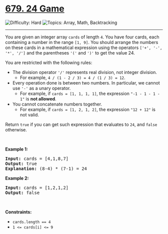 <h1>
  <a href="https://leetcode.com/problems/24-game/">
    679. 24 Game
  </a>
</h1>
<img src='https://img.shields.io/badge/Difficulty-Hard-darkred' alt='Difficulty: Hard' />
<img src='https://img.shields.io/badge/Topics-Array%2C%20Math%2C%20Backtracking-blue' alt='Topics: Array, Math, Backtracking' />

<hr />

<p>You are given an integer array <code>cards</code> of length <code>4</code>. You have four cards, each containing a number in the range <code>[1, 9]</code>. You should arrange the numbers on these cards in a mathematical expression using the operators <code>['+', '-', '*', '/']</code> and the parentheses <code>'('</code> and <code>')'</code> to get the value 24.</p>

<p>You are restricted with the following rules:</p>

<ul>
  <li>
    The division operator <code>'/'</code> represents real division, not integer division.
    <ul>
      <li>For example, <code>4 / (1 - 2 / 3) = 4 / (1 / 3) = 12</code>.</li>
    </ul>
  </li>
  <li>
    Every operation done is between two numbers. In particular, we cannot use <code>'-'</code> as a unary operator.
    <ul>
      <li>For example, if <code>cards = [1, 1, 1, 1]</code>, the expression <code>"-1 - 1 - 1 - 1"</code> is <strong>not allowed</strong>.</li>
    </ul>
  </li>
  <li>
    You cannot concatenate numbers together.
    <ul>
      <li>For example, if <code>cards = [1, 2, 1, 2]</code>, the expression <code>"12 + 12"</code> is not valid.</li>
    </ul>
  </li>
</ul>

<p>Return <code>true</code> if you can get such expression that evaluates to <code>24</code>, and <code>false</code> otherwise.</p>

<p>&nbsp;</p>
<p><strong class="example">Example 1:</strong></p>

<pre><strong>Input:</strong> cards = [4,1,8,7]
<strong>Output:</strong> true
<strong>Explanation:</strong> (8-4) * (7-1) = 24
</pre>

<p><strong class="example">Example 2:</strong></p>

<pre><strong>Input:</strong> cards = [1,2,1,2]
<strong>Output:</strong> false
</pre>

<p>&nbsp;</p>
<p><strong>Constraints:</strong></p>

<ul>
	<li><code>cards.length == 4</code></li>
	<li><code>1 &lt;= cards[i] &lt;= 9</code></li>
</ul>
